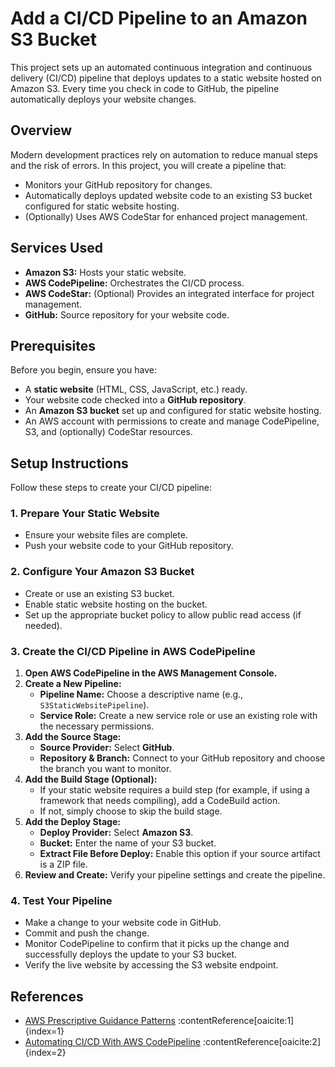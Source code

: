 # Add a CI/CD Pipeline to an Amazon S3 Bucket

This project sets up an automated continuous integration and continuous delivery (CI/CD) pipeline that deploys updates to a static website hosted on Amazon S3. Every time you check in code to GitHub, the pipeline automatically deploys your website changes.

## Overview

Modern development practices rely on automation to reduce manual steps and the risk of errors. In this project, you will create a pipeline that:
- Monitors your GitHub repository for changes.
- Automatically deploys updated website code to an existing S3 bucket configured for static website hosting.
- (Optionally) Uses AWS CodeStar for enhanced project management.

## Services Used

- **Amazon S3:** Hosts your static website.
- **AWS CodePipeline:** Orchestrates the CI/CD process.
- **AWS CodeStar:** (Optional) Provides an integrated interface for project management.
- **GitHub:** Source repository for your website code.

## Prerequisites

Before you begin, ensure you have:
- A **static website** (HTML, CSS, JavaScript, etc.) ready.
- Your website code checked into a **GitHub repository**.
- An **Amazon S3 bucket** set up and configured for static website hosting.
- An AWS account with permissions to create and manage CodePipeline, S3, and (optionally) CodeStar resources.

## Setup Instructions

Follow these steps to create your CI/CD pipeline:

### 1. Prepare Your Static Website
- Ensure your website files are complete.
- Push your website code to your GitHub repository.

### 2. Configure Your Amazon S3 Bucket
- Create or use an existing S3 bucket.
- Enable static website hosting on the bucket.
- Set up the appropriate bucket policy to allow public read access (if needed).

### 3. Create the CI/CD Pipeline in AWS CodePipeline
1. **Open AWS CodePipeline in the AWS Management Console.**
2. **Create a New Pipeline:**
   - **Pipeline Name:** Choose a descriptive name (e.g., `S3StaticWebsitePipeline`).
   - **Service Role:** Create a new service role or use an existing role with the necessary permissions.
3. **Add the Source Stage:**
   - **Source Provider:** Select **GitHub**.
   - **Repository & Branch:** Connect to your GitHub repository and choose the branch you want to monitor.
4. **Add the Build Stage (Optional):**
   - If your static website requires a build step (for example, if using a framework that needs compiling), add a CodeBuild action.  
   - If not, simply choose to skip the build stage.
5. **Add the Deploy Stage:**
   - **Deploy Provider:** Select **Amazon S3**.
   - **Bucket:** Enter the name of your S3 bucket.
   - **Extract File Before Deploy:** Enable this option if your source artifact is a ZIP file.
6. **Review and Create:** Verify your pipeline settings and create the pipeline.

### 4. Test Your Pipeline
- Make a change to your website code in GitHub.
- Commit and push the change.
- Monitor CodePipeline to confirm that it picks up the change and successfully deploys the update to your S3 bucket.
- Verify the live website by accessing the S3 website endpoint.

## References

- [AWS Prescriptive Guidance Patterns](https://docs.aws.amazon.com/prescriptive-guidance/latest/patterns/welcome.html) :contentReference[oaicite:1]{index=1}
- [Automating CI/CD With AWS CodePipeline](https://www.pluralsight.com/resources/blog/cloud/automating-ci-cd-with-aws-codepipeline) :contentReference[oaicite:2]{index=2}



